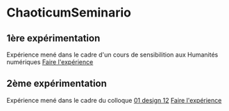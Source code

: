 # ChaoticumSeminario

## 1ère expérimentation
Expérience mené dans le cadre d'un cours de sensibilition aux Humanités numériques
[Faire l'expérience](https://samszo.github.io/ChaoticumSeminario/AleaConf.html "Aléa conférence")

## 2ème expérimentation
Expérience mené dans le cadre du colloque [01 design 12](http://01design.eu/12/ )
[Faire l'expérience](https://samszo.github.io/ChaoticumSeminario/AleaConfins.html "Aléa confins")
